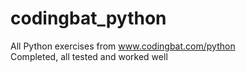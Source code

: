 # codingbat_python

All Python exercises from www.codingbat.com/python \
Completed, all tested and worked well
